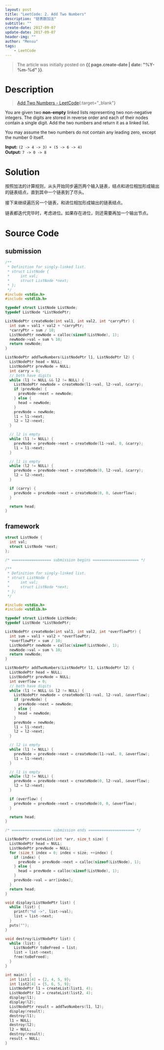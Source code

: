 ```yaml
---
layout: post
title: "LeetCode: 2. Add Two Numbers"
description: "链表数加法"
subtitle: ""
create-date: 2017-09-07
update-date: 2017-09-07
header-img: ""
author: "Mensu"
tags:
    - LeetCode
---
```


> The article was initially posted on **{{ page.create-date | date: "%Y-%m-%d" }}**.


# Description

> [Add Two Numbers - LeetCode](https://leetcode.com/problems/add-two-numbers/description/){:target="_blank"}

You are given two **non-empty** linked lists representing two non-negative integers. The digits are stored in reverse order and each of their nodes contain a single digit. Add the two numbers and return it as a linked list.

You may assume the two numbers do not contain any leading zero, except the number 0 itself.

**Input:** `` (2 -> 4 -> 3) + (5 -> 6 -> 4) ``  
**Output:** `` 7 -> 0 -> 8 ``


# Solution

按照加法的计算规则，从头开始同步遍历两个输入链表，结点和进位相加形成输出的链表结点，直到其中一个链表到了尽头。

接下来继续遍历另一个链表，和进位相加形成输出的链表结点。

链表都迭代完毕时，考虑进位。如果存在进位，则还需要再加一个输出节点。

# Source Code

## submission

~~~c
/**
 * Definition for singly-linked list.
 * struct ListNode {
 *     int val;
 *     struct ListNode *next;
 * };
 */
#include <stdio.h>
#include <stdlib.h>

typedef struct ListNode ListNode;
typedef ListNode *ListNodePtr;

ListNodePtr createNode(int val1, int val2, int *carryPtr) {
  int sum = val1 + val2 + *carryPtr;
  *carryPtr = sum / 10;
  ListNodePtr newNode = calloc(sizeof(ListNode), 1);
  newNode->val = sum % 10;
  return newNode;
}

ListNodePtr addTwoNumbers(ListNodePtr l1, ListNodePtr l2) {
  ListNodePtr head = NULL;
  ListNodePtr prevNode = NULL;
  int carry = 0;
  // both have digits
  while (l1 != NULL && l2 != NULL) {
    ListNodePtr newNode = createNode(l1->val, l2->val, &carry);
    if (prevNode) {
      prevNode->next = newNode;
    } else {
      head = newNode;
    }
    prevNode = newNode;
    l1 = l1->next;
    l2 = l2->next;
  }

  // l2 is empty
  while (l1 != NULL) {
    prevNode = prevNode->next = createNode(l1->val, 0, &carry);
    l1 = l1->next;
  }

  // l1 is empty
  while (l2 != NULL) {
    prevNode = prevNode->next = createNode(0, l2->val, &carry);
    l2 = l2->next;
  }

  if (carry) {
    prevNode = prevNode->next = createNode(0, 0, &overflow);
  }

  return head;
}

~~~

## framework

~~~c
struct ListNode {
  int val;
  struct ListNode *next;
};

/* ================== submission begins ===================== */

/**
 * Definition for singly-linked list.
 * struct ListNode {
 *     int val;
 *     struct ListNode *next;
 * };
 */

#include <stdio.h>
#include <stdlib.h>

typedef struct ListNode ListNode;
typedef ListNode *ListNodePtr;

ListNodePtr createNode(int val1, int val2, int *overflowPtr) {
  int sum = val1 + val2 + *overflowPtr;
  *overflowPtr = sum / 10;
  ListNodePtr newNode = calloc(sizeof(ListNode), 1);
  newNode->val = sum % 10;
  return newNode;
}

ListNodePtr addTwoNumbers(ListNodePtr l1, ListNodePtr l2) {
  ListNodePtr head = NULL;
  ListNodePtr prevNode = NULL;
  int overflow = 0;
  // both have digits
  while (l1 != NULL && l2 != NULL) {
    ListNodePtr newNode = createNode(l1->val, l2->val, &overflow);
    if (prevNode) {
      prevNode->next = newNode;
    } else {
      head = newNode;
    }
    prevNode = newNode;
    l1 = l1->next;
    l2 = l2->next;
  }

  // l2 is empty
  while (l1 != NULL) {
    prevNode = prevNode->next = createNode(l1->val, 0, &overflow);
    l1 = l1->next;
  }

  // l1 is empty
  while (l2 != NULL) {
    prevNode = prevNode->next = createNode(0, l2->val, &overflow);
    l2 = l2->next;
  }

  if (overflow) {
    prevNode = prevNode->next = createNode(0, 0, &overflow);
  }

  return head;
}

/* ================== submission ends ===================== */

ListNodePtr createList(int *arr, size_t size) {
  ListNodePtr head = NULL;
  ListNodePtr prevNode = NULL;
  for (size_t index = 0; index < size; ++index) {
    if (index) {
      prevNode = prevNode->next = calloc(sizeof(ListNode), 1);
    } else {
      head = prevNode = calloc(sizeof(ListNode), 1);
    }
    prevNode->val = arr[index];
  }
  return head;
}

void display(ListNodePtr list) {
  while (list) {
    printf("%d ->", list->val);
    list = list->next;
  }
  puts("");
}

void destroy(ListNodePtr list) {
  while (list) {
    ListNodePtr toBeFreed = list;
    list = list->next;
    free(toBeFreed);
  }
}

int main() {
  int list1[4] = {2, 4, 5, 9};
  int list2[4] = {5, 6, 5, 9};
  ListNodePtr l1 = createList(list1, 4);
  ListNodePtr l2 = createList(list2, 4);
  display(l1);
  display(l2);
  ListNodePtr result = addTwoNumbers(l1, l2);
  display(result);
  destroy(l1);
  l1 = NULL;
  destroy(l2);
  l2 = NULL;
  destroy(result);
  result = NULL;
}

~~~
